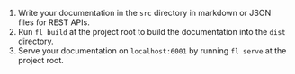1. Write your documentation in the `src` directory in markdown or JSON files for REST APIs.
2. Run `fl build` at the project root to build the documentation into the `dist` directory.
3. Serve your documentation on `localhost:6001` by running `fl serve` at the project root.
